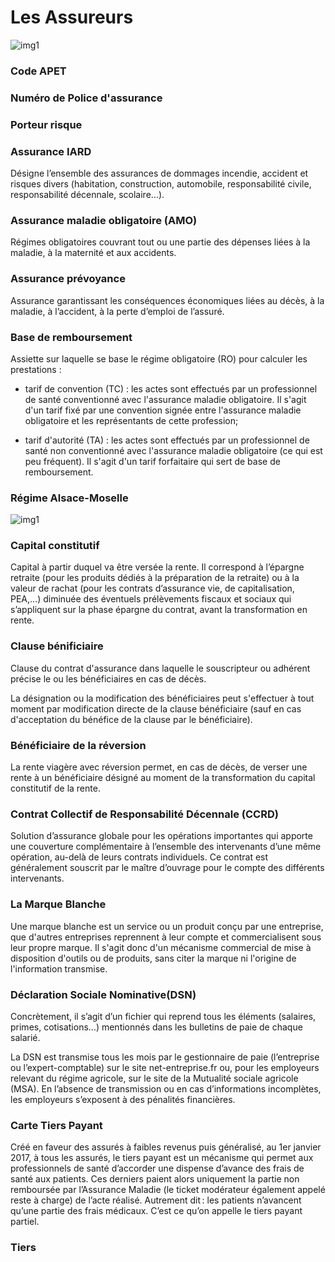 # Les Assureurs
![img1](https://media.gqmagazine.fr/photos/613b2b1750dd2d5cc5ab3281/master/pass/50555803)

### Code APET
### Numéro de Police d'assurance
### Porteur risque
### Assurance IARD
Désigne l’ensemble des assurances de dommages incendie, accident et risques divers (habitation, construction, automobile, responsabilité civile, responsabilité décennale, scolaire…).
### Assurance maladie obligatoire (AMO)
Régimes obligatoires couvrant tout ou une partie des dépenses liées à la maladie, à la maternité et aux accidents.
### Assurance prévoyance
Assurance garantissant les conséquences économiques liées au décès, à la maladie, à l’accident, à la perte d’emploi de l’assuré.
### Base de remboursement
Assiette sur laquelle se base le régime obligatoire (RO) pour calculer les prestations :

- tarif de convention (TC) : les actes sont effectués par un professionnel de santé conventionné avec l'assurance maladie obligatoire. Il s'agit d'un tarif fixé par une convention signée entre l'assurance maladie obligatoire et les représentants de cette profession;

- tarif d'autorité (TA) : les actes sont effectués par un professionnel de santé non conventionné avec l'assurance maladie obligatoire (ce qui est peu fréquent). Il s'agit d'un tarif forfaitaire qui sert de base de remboursement.
### Régime Alsace-Moselle 
![img1](https://images.anaca3.com/wp-content/uploads/2014/09/La-choucroute-fait-elle-grossir--1000x516.jpg)
### Capital constitutif
Capital à partir duquel va être versée la rente. Il correspond à l’épargne retraite (pour les produits dédiés à la préparation de la retraite) ou à la valeur de rachat (pour les contrats d’assurance vie, de capitalisation, PEA,…) diminuée des éventuels prélèvements fiscaux et sociaux qui s’appliquent sur la phase épargne du contrat, avant la transformation en rente.
### Clause bénificiaire
Clause du contrat d'assurance dans laquelle le souscripteur ou adhérent précise le ou les bénéficiaires en cas de décès.

La désignation ou la modification des bénéficiaires peut s'effectuer à tout moment par modification directe de la clause bénéficiaire (sauf en cas d'acceptation du bénéfice de la clause par le bénéficiaire).
### Bénéficiaire de la réversion
La rente viagère avec réversion permet, en cas de décès, de verser une rente à un bénéficiaire désigné au moment de la transformation du capital constitutif de la rente.

### Contrat Collectif de Responsabilité Décennale (CCRD)
Solution d’assurance globale pour les opérations importantes qui apporte une couverture complémentaire à l’ensemble des intervenants d’une même opération, au-delà de leurs contrats individuels. Ce contrat est généralement souscrit par le maître d’ouvrage pour le compte des différents intervenants.

### La Marque Blanche
Une marque blanche est un service ou un produit conçu par une entreprise, que d'autres entreprises reprennent à leur compte et commercialisent sous leur propre marque. Il s'agit donc d'un mécanisme commercial de mise à disposition d'outils ou de produits, sans citer la marque ni l'origine de l'information transmise.

### Déclaration Sociale Nominative(DSN)

Concrètement, il s’agit d’un fichier qui reprend tous les éléments (salaires, primes, cotisations…) mentionnés dans les bulletins de paie de chaque salarié.

La DSN est transmise tous les mois par le gestionnaire de paie (l’entreprise ou l’expert-comptable) sur le site net-entreprise.fr ou, pour les employeurs relevant du régime agricole, sur le site de la Mutualité sociale agricole (MSA). En l’absence de transmission ou en cas d’informations incomplètes, les employeurs s’exposent à des pénalités financières.

### Carte Tiers Payant
Créé en faveur des assurés à faibles revenus puis généralisé, au 1er janvier 2017, à tous les assurés, le tiers payant est un mécanisme qui permet aux professionnels de santé d’accorder une dispense d’avance des frais de santé aux patients. Ces derniers paient alors uniquement la partie non remboursée par l’Assurance Maladie (le ticket modérateur également appelé reste à charge) de l’acte réalisé. Autrement dit : les patients n’avancent qu’une partie des frais médicaux. C’est ce qu’on appelle le tiers payant partiel.  

### Tiers


